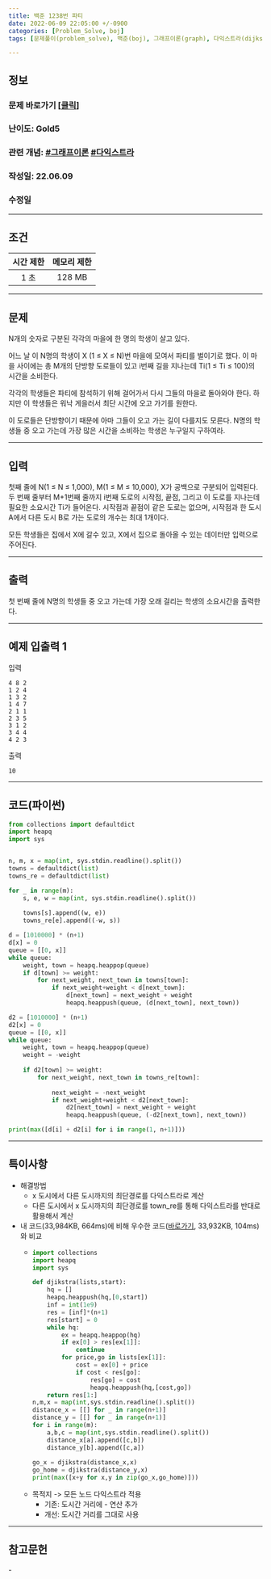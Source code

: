 ```yaml
---
title: 백준 1238번 파티
date: 2022-06-09 22:05:00 +/-0900
categories: [Problem_Solve, boj]
tags: [문제풀이(problem_solve), 백준(boj), 그래프이론(graph), 다익스트라(dijkstra)]

---
```

## 정보
### 문제 바로가기 [[클릭](https://www.acmicpc.net/problem/1238)]
### 난이도: Gold5
### 관련 개념: [#그래프이론](https://www.acmicpc.net/problemset?sort=ac_desc&algo=7) [#다익스트라](https://www.acmicpc.net/problemset?sort=ac_desc&algo=22)
### 작성일: 22.06.09
### 수정일

---
## 조건

시간 제한|메모리 제한
:---:|:---:
1 초|128 MB

---
## 문제
N개의 숫자로 구분된 각각의 마을에 한 명의 학생이 살고 있다.

어느 날 이 N명의 학생이 X (1 ≤ X ≤ N)번 마을에 모여서 파티를 벌이기로 했다. 이 마을 사이에는 총 M개의 단방향 도로들이 있고 i번째 길을 지나는데 Ti(1 ≤ Ti ≤ 100)의 시간을 소비한다.

각각의 학생들은 파티에 참석하기 위해 걸어가서 다시 그들의 마을로 돌아와야 한다. 하지만 이 학생들은 워낙 게을러서 최단 시간에 오고 가기를 원한다.

이 도로들은 단방향이기 때문에 아마 그들이 오고 가는 길이 다를지도 모른다. N명의 학생들 중 오고 가는데 가장 많은 시간을 소비하는 학생은 누구일지 구하여라.

---
## 입력
첫째 줄에 N(1 ≤ N ≤ 1,000), M(1 ≤ M ≤ 10,000), X가 공백으로 구분되어 입력된다. 두 번째 줄부터 M+1번째 줄까지 i번째 도로의 시작점, 끝점, 그리고 이 도로를 지나는데 필요한 소요시간 Ti가 들어온다. 시작점과 끝점이 같은 도로는 없으며, 시작점과 한 도시 A에서 다른 도시 B로 가는 도로의 개수는 최대 1개이다.

모든 학생들은 집에서 X에 갈수 있고, X에서 집으로 돌아올 수 있는 데이터만 입력으로 주어진다.

---
## 출력
첫 번째 줄에 N명의 학생들 중 오고 가는데 가장 오래 걸리는 학생의 소요시간을 출력한다.

---
## 예제 입출력 1
입력
```
4 8 2
1 2 4
1 3 2
1 4 7
2 1 1
2 3 5
3 1 2
3 4 4
4 2 3
```

출력
```
10
```

---
## 코드(파이썬)
```python
from collections import defaultdict
import heapq
import sys


n, m, x = map(int, sys.stdin.readline().split())
towns = defaultdict(list)
towns_re = defaultdict(list)

for _ in range(m):
    s, e, w = map(int, sys.stdin.readline().split())
    
    towns[s].append((w, e))
    towns_re[e].append((-w, s))

d = [1010000] * (n+1)
d[x] = 0
queue = [[0, x]]
while queue:
    weight, town = heapq.heappop(queue)
    if d[town] >= weight:
        for next_weight, next_town in towns[town]:
            if next_weight+weight < d[next_town]:
                d[next_town] = next_weight + weight
                heapq.heappush(queue, (d[next_town], next_town))

d2 = [1010000] * (n+1)
d2[x] = 0
queue = [[0, x]]
while queue:
    weight, town = heapq.heappop(queue)
    weight = -weight
    
    if d2[town] >= weight:
        for next_weight, next_town in towns_re[town]:
            
            next_weight = -next_weight
            if next_weight+weight < d2[next_town]:
                d2[next_town] = next_weight + weight
                heapq.heappush(queue, (-d2[next_town], next_town))

print(max([d[i] + d2[i] for i in range(1, n+1)]))

```

---
## 특이사항
- 해결방법
  - x 도시에서 다른 도시까지의 최단경로를 다익스트라로 계산
  - 다른 도시에서 x 도시까지의 최단경로를 town_re를 통해 다익스트라를 반대로 활용해서 계산
- 내 코드(33,984KB, 664ms)에 비해 우수한 코드([바로가기](https://www.acmicpc.net/source/44102871), 33,932KB, 104ms)와 비교
  - ```python
    import collections
    import heapq
    import sys

    def djikstra(lists,start):
        hq = []
        heapq.heappush(hq,[0,start])
        inf = int(1e9)
        res = [inf]*(n+1)
        res[start] = 0
        while hq:
            ex = heapq.heappop(hq)
            if ex[0] > res[ex[1]]:
                continue
            for price,go in lists[ex[1]]:
                cost = ex[0] + price
                if cost < res[go]:
                    res[go] = cost
                    heapq.heappush(hq,[cost,go])
        return res[1:]
    n,m,x = map(int,sys.stdin.readline().split())
    distance_x = [[] for _ in range(n+1)]
    distance_y = [[] for _ in range(n+1)]
    for i in range(m):
        a,b,c = map(int,sys.stdin.readline().split())
        distance_x[a].append([c,b])
        distance_y[b].append([c,a])
        
    go_x = djikstra(distance_x,x)
    go_home = djikstra(distance_y,x)
    print(max([x+y for x,y in zip(go_x,go_home)]))
    ```
  - 목적지 -> 모든 노드 다익스트라 적용
    - 기존: 도시간 거리에 - 연산 추가
    - 개선: 도시간 거리를 그대로 사용

---
## 참고문헌
\- 
